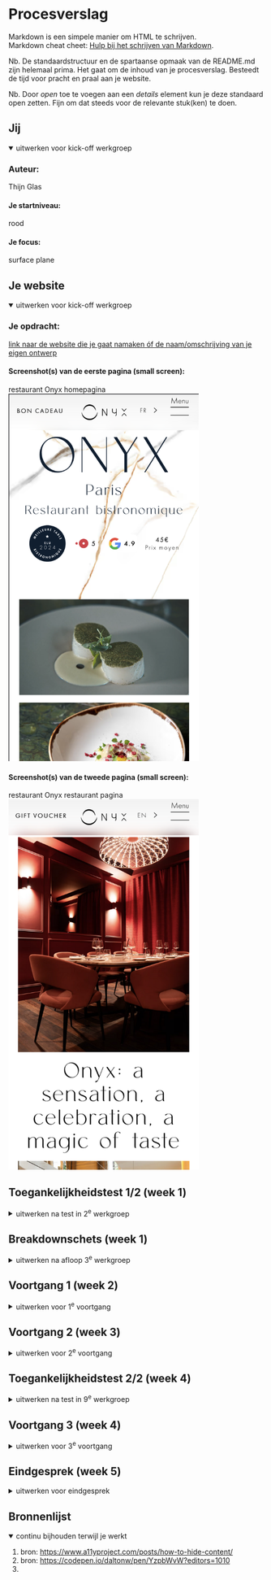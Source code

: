 # Procesverslag
Markdown is een simpele manier om HTML te schrijven.  
Markdown cheat cheet: [Hulp bij het schrijven van Markdown](https://github.com/adam-p/markdown-here/wiki/Markdown-Cheatsheet).

Nb. De standaardstructuur en de spartaanse opmaak van de README.md zijn helemaal prima. Het gaat om de inhoud van je procesverslag. Besteedt de tijd voor pracht en praal aan je website.

Nb. Door *open* toe te voegen aan een *details* element kun je deze standaard open zetten. Fijn om dat steeds voor de relevante stuk(ken) te doen.





## Jij

<details open>
  <summary>uitwerken voor kick-off werkgroep</summary>

  ### Auteur:
  Thijn Glas

  #### Je startniveau:
  rood

  #### Je focus:
  surface plane
 
</details>





## Je website

<details open>
  <summary>uitwerken voor kick-off werkgroep</summary>

  ### Je opdracht:
  [link naar de website die je gaat namaken óf de naam/omschrijving van je eigen ontwerp](https://restaurantonyx.com/)

  #### Screenshot(s) van de eerste pagina (small screen): 
  restaurant Onyx homepagina
  <img src="./readme-images/homepagina.png" width="375px" alt="foto van de homepagina op mobiel formaat">

  #### Screenshot(s) van de tweede pagina (small screen):
  restaurant Onyx restaurant pagina  
  <img src="./readme-images/restaurant.png" width="375px" alt="foto van de homepagina op mobiel formaat">
 
</details>



## Toegankelijkheidstest 1/2 (week 1)

<details>
  <summary>uitwerken na test in 2<sup>e</sup> werkgroep</summary>

  ### Bevindingen
  Tijdens de les over toegankelijkheid hebben we gebruik gemaakt van verschillende spullen om te kunnen mee maken hoe mensen met een bepaalde “handicap”.
  
  We hebben verschillende brillen opgehad en met een elektriciteit gevend apparaat “spasms” meegemaakt.
  
  Daarna zijn we bezig geweest met voiceover gebruiken, naast dat het erg lastig te navigeren was waren er ook een aantal problemen met de website zoals dat sommige text gezien werd als verschillende letters inplaats van 1 woord.
    <img src="./readme-images/screenreader.png" width="500px" alt="foto van screenreader fout">


</details>



## Breakdownschets (week 1)

<details>
  <summary>uitwerken na afloop 3<sup>e</sup> werkgroep</summary>

  ### de hele pagina: 
  <img src="./readme-images/bd1.png" width="375px" alt="breakdown van de hele pagina">

  ### dynamisch deel (bijv menu): 
  <img src="./readme-images/bd2.png" width="375px" alt="breakdown van een dynamisch deel">

  ### wellicht nog een dynamisch deel (bijv filter): 
  <a href="https://www.figma.com/design/H5e4mgDRC4DsGSExlGaE3j/breakdown-sketch?node-id=0-1&t=6paqE9zHmKUpMiIn-1">link naar breakdown schets</a>

</details>





## Voortgang 1 (week 2)

<details>
  <summary>uitwerken voor 1<sup>e</sup> voortgang</summary>

  ### Stand van zaken
  Het maken van de html ging erg goed, dit aangezien ik al veel ervaring heb met html. Voor het gesprek had ik 1 van de 2 pagina's gemaakt in alleen html.


  ### Agenda voor meeting
  samen met je groepje opstellen

  Ik heb niet echt vragen voor het gesprek, dit omdat ik nog niet heel ver was gekomen met de pagina.


  ### Verslag van meeting
  hier na afloop snel de uitkomsten van de meeting vastleggen

  - headings gebruiken voor sections
  - spans ipv div bij bepaald gedeelte

</details>





## Voortgang 2 (week 3)

<details>
  <summary>uitwerken voor 2<sup>e</sup> voortgang</summary>

  ### Stand van zaken
  Ik ben klaar met pagina 1 met css volledig en bijna klaar met pagina 2. 


  ### Agenda voor meeting

  Ik heb geen vragen want ben nog lekker bezig met het maken van de websites, het gaat goed met het maken.


  ### Verslag van meeting
  hier na afloop snel de uitkomsten van de meeting vastleggen

  - articles moeten ook een heading hebben net als sections.


</details>





## Toegankelijkheidstest 2/2 (week 4)

<details>
  <summary>uitwerken na test in 9<sup>e</sup> werkgroep</summary>

  <img src="./readme-images/wcag1.png" width="375px" alt="">
  <img src="./readme-images/wcag2.png" width="375px" alt="">
  <img src="./readme-images/wcag3.png" width="375px" alt="">
  <img src="./readme-images/wcag4.png" width="375px" alt="">
  <img src="./readme-images/wcag5.png" width="375px" alt="">

  ### Bevindingen
  Lijst met je bevindingen die in de test naar voren kwamen (geef ook aan wat er verbeterd is):
  - Het testen ging goed, wanneer ik een screenreader gebruik heb ik nu ook hun heading probleem opgelost. Zij hebben dit zo aangezien ze de teksten letter voor letter willen in laten animeren.
  - Verder heb ik ervoor gesorgd dat de video nu wel pauzeren en deze start niet automatisch.
  - Mijn validator geeft bij de svg's een error aangezien deze door hun inlijn gestyled zijn met een width en height.
  - Verder geeft de validator ook een error bij teksten die in spans staan, de student assistent zei dat ik in mijn html spans moest gebruiken inplaats van div's omdat dat bij dit vak niet mag maar online staat de oplossing dat ik het in een div moet zetten inplaatsvan een span.
</details>





## Voortgang 3 (week 4)

<details>
  <summary>uitwerken voor 3<sup>e</sup> voortgang</summary>

  ### Stand van zaken
  

  ### Agenda voor meeting
  vragen:
  Waar kan ik de heading invisibility vinden?
  hoe kan ik de menu kruisje krijgen?
  video controls werken niet met touchscreen
  mag de svg inline gestijlt zijn?
  is animatie genoeg gedaan en micro interactie?

  


  ### Verslag van meeting
  - al mijn vragen zijn beantwoord, ik moet testen op mobiel of de controls dan wel werken, dit doen ze.
  - de heading invisibilty css heb ik nu gevonden.
  - Ik had gevraagd of ik perse de menu knop tot kruis moet animeren, dit moest dus daar ben ik verder mee gegaan.
  - de svg mocht niet inline gestijld zijn dit heb ik dus aangepast.
  

</details>





## Eindgesprek (week 5)

<details>
  <summary>uitwerken voor eindgesprek</summary>

  ### Je uitkomst - karakteristiek screenshots:
  <img src="readme-images/screenshot1.png" width="375px" alt="uitomst opdracht 1">
    <img src="readme-images/screenshot2.png" width="375px" alt="uitomst opdracht 1">
      <img src="readme-images/screenshot3.png" width="375px" alt="uitomst opdracht 1">


  ### Dit ging goed/Heb ik geleerd: 
  Korte omschrijving met plaatjes
  Ik heb geleerd een nette pagina te maken met html css en js, deze pagina heeft een hamburger menu met een geanimeerde knop.
  <img src="readme-images/screenshot-hamburger.png" width="375px" alt="hamburger menu">

Verder heeft de website nog een dropdown menu voor talen. 
  <img src="readme-images/screenshot-dropdown.png" width="375px" alt="dropdown menu">

  Ook heb ik de menu items geanimeerd doormiddel van de javascript IntersectionObserver. Daarnaast werkt het menu ook, als je op de lunch button klikt krijg je de lunch items en andersom ook natuurlijk.
  <img src="readme-images/screenshot-dropdown.png" width="375px" alt="menu kaart gedeelte">

 En als laatste Surface plane heb ik een dark mode gemaakt, deze dark mode reageert ook op de voorkeuren van je systeem.
  <img src="readme-images/screenshot-dropdown.png" width="375px" alt="menu kaart gedeelte">





  ### Dit was lastig/Is niet gelukt:
  Het meeste wat ik wilde maken is me gelukt, het enige jammer vind ik wel dat ik erg veel tijd heb gestoken in de dark mode. Ik had verwacht dat dit iets sneller ging dan verwacht maar aangezien die mogelijkheid nog erg nieuw is (zoals Danny al had gezegd) was er nog niet heel veel informatie om te researchen. 

</details>





## Bronnenlijst

<details open>
  <summary>continu bijhouden terwijl je werkt</summary>

  1. bron: https://www.a11yproject.com/posts/how-to-hide-content/
  2. bron: https://codepen.io/daltonw/pen/YzpbWvW?editors=1010
  3. 

</details>